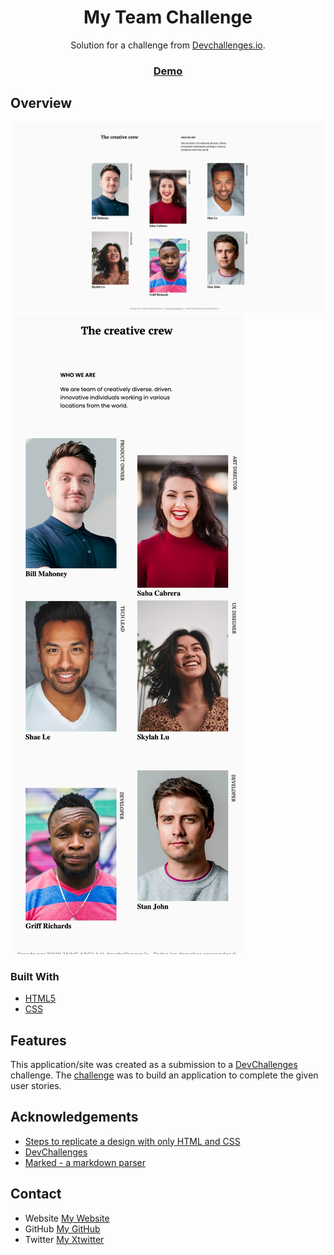 <!-- Please update value in the {}  -->

<h1 align="center">My Team Challenge</h1>

<div align="center">
   Solution for a challenge from  <a href="http://devchallenges.io" target="_blank">Devchallenges.io</a>.
</div>

<div align="center">
  <h3>
    <a href="https://johnarcila.github.io/My-team-challenge/">
      Demo
    </a>
     
  </h3>
</div>


## Overview

![screenshot](https://github.com/JohnArcila/My-team-challenge/blob/main/screen1.jpeg)
![screenshot](https://github.com/JohnArcila/My-team-challenge/blob/main/screen2.jpeg)




### Built With

<!-- This section should list any major frameworks that you built your project using. Here are a few examples.-->

- [HTML5](https://html5up.net/)
- [CSS](https://developer.mozilla.org/en-US/docs/Web/CSS)


## Features

<!-- List the features of your application or follow the template. Don't share the figma file here :) -->

This application/site was created as a submission to a [DevChallenges](https://devchallenges.io/challenges) challenge. The [challenge](https://devchallenges.io/challenges/wBunSb7FPrIepJZAg0sY) was to build an application to complete the given user stories.


## Acknowledgements

<!-- This section should list any articles or add-ons/plugins that helps you to complete the project. This is optional but it will help you in the future. For exmpale -->

- [Steps to replicate a design with only HTML and CSS](https://devchallenges-blogs.web.app/how-to-replicate-design/)
- [DevChallenges](https://devchallenges.io/challenges)
- [Marked - a markdown parser](https://github.com/chjj/marked)

## Contact

- Website [My Website](https://johnarcila.github.io/404-not-found/)
- GitHub [My GitHub](https://github.com/johnarcila)
- Twitter [My Xtwitter](https://twitter.com/_jimmy626_)

